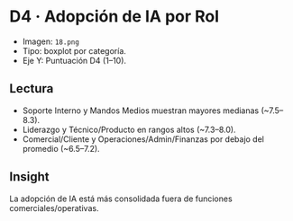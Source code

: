 # D4 · Adopción de IA por Rol

- Imagen: `18.png`
- Tipo: boxplot por categoría.
- Eje Y: Puntuación D4 (1–10).

## Lectura
- Soporte Interno y Mandos Medios muestran mayores medianas (~7.5–8.3).
- Liderazgo y Técnico/Producto en rangos altos (~7.3–8.0).
- Comercial/Cliente y Operaciones/Admin/Finanzas por debajo del promedio (~6.5–7.2).

## Insight
La adopción de IA está más consolidada fuera de funciones comerciales/operativas.

